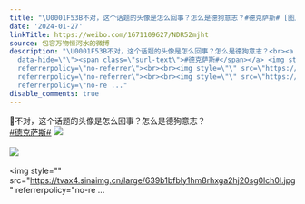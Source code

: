 ```yaml
---
title: "\U0001F53B不对，这个话题的头像是怎么回事？怎么是德狗意志？#德克萨斯# [图片][图片][图片][图片][图片]"
date: '2024-01-27'
linkTitle: https://weibo.com/1671109627/NDR52mjht
source: 包容万物恒河水的微博
description: "\U0001F53B不对，这个话题的头像是怎么回事？怎么是德狗意志？<br><a href=\"https://m.weibo.cn/search?containerid=231522type%3D1%26t%3D10%26q%3D%23%E5%BE%B7%E5%85%8B%E8%90%A8%E6%96%AF%23&amp;isnewpage=1\"
  data-hide=\"\"><span class=\"surl-text\">#德克萨斯#</span></a> <img style=\"\" src=\"https://tvax4.sinaimg.cn/large/639b1bfbly1hm8rg4ttmtj20bs030gm9.jpg\"
  referrerpolicy=\"no-referrer\"><br><br><img style=\"\" src=\"https://tvax2.sinaimg.cn/large/639b1bfbly1hm8rk6b9sxj21hc0u0b29.jpg\"
  referrerpolicy=\"no-referrer\"><br><br><img style=\"\" src=\"https://tvax4.sinaimg.cn/large/639b1bfbly1hm8rhxga2hj20sg0lch0l.jpg\"
  referrerpolicy=\"no-re ..."
disable_comments: true
---
```

🔻不对，这个话题的头像是怎么回事？怎么是德狗意志？<br><a href="https://m.weibo.cn/search?containerid=231522type%3D1%26t%3D10%26q%3D%23%E5%BE%B7%E5%85%8B%E8%90%A8%E6%96%AF%23&amp;isnewpage=1" data-hide=""><span class="surl-text">#德克萨斯#</span></a> <img style="" src="https://tvax4.sinaimg.cn/large/639b1bfbly1hm8rg4ttmtj20bs030gm9.jpg" referrerpolicy="no-referrer"><br><br><img style="" src="https://tvax2.sinaimg.cn/large/639b1bfbly1hm8rk6b9sxj21hc0u0b29.jpg" referrerpolicy="no-referrer"><br><br><img style="" src="https://tvax4.sinaimg.cn/large/639b1bfbly1hm8rhxga2hj20sg0lch0l.jpg" referrerpolicy="no-re ...